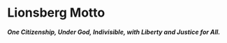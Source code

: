 # Lionsberg Motto

**_One Citizenship, Under God, Indivisible, with Liberty and Justice for All._**


